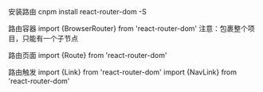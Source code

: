 安装路由
cnpm install react-router-dom -S

路由容器
import {BrowserRouter} from 'react-router-dom'
	注意：包裹整个项目，只能有一个子节点

路由页面
import {Route} from 'react-router-dom'


路由触发
import {Link} from 'react-router-dom'
import {NavLink} from 'react-router-dom'




